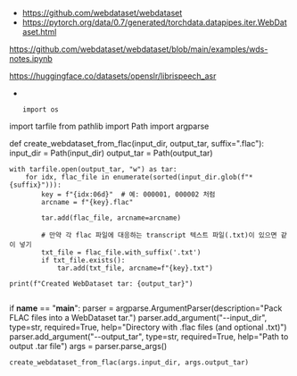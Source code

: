 - https://github.com/webdataset/webdataset
- https://pytorch.org/data/0.7/generated/torchdata.datapipes.iter.WebDataset.html


https://github.com/webdataset/webdataset/blob/main/examples/wds-notes.ipynb

https://huggingface.co/datasets/openslr/librispeech_asr
- ```
  
  
  import os
import tarfile
from pathlib import Path
import argparse

def create_webdataset_from_flac(input_dir, output_tar, suffix=".flac"):
    input_dir = Path(input_dir)
    output_tar = Path(output_tar)

    with tarfile.open(output_tar, "w") as tar:
        for idx, flac_file in enumerate(sorted(input_dir.glob(f"*{suffix}"))):
            key = f"{idx:06d}"  # 예: 000001, 000002 처럼
            arcname = f"{key}.flac"

            tar.add(flac_file, arcname=arcname)

            # 만약 각 flac 파일에 대응하는 transcript 텍스트 파일(.txt)이 있으면 같이 넣기
            txt_file = flac_file.with_suffix('.txt')
            if txt_file.exists():
                tar.add(txt_file, arcname=f"{key}.txt")

    print(f"Created WebDataset tar: {output_tar}")
```
```
if __name__ == "__main__":
    parser = argparse.ArgumentParser(description="Pack FLAC files into a WebDataset tar.")
    parser.add_argument("--input_dir", type=str, required=True, help="Directory with .flac files (and optional .txt)")
    parser.add_argument("--output_tar", type=str, required=True, help="Path to output .tar file")
    args = parser.parse_args()

    create_webdataset_from_flac(args.input_dir, args.output_tar)
```

